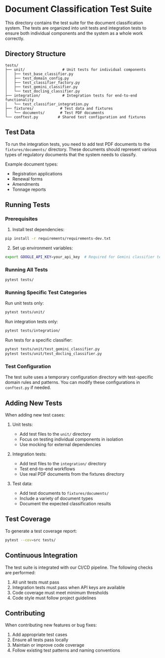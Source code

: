 # Document Classification Test Suite

This directory contains the test suite for the document classification system. The tests are organized into unit tests and integration tests to ensure both individual components and the system as a whole work correctly.

## Directory Structure

```
tests/
├── unit/                 # Unit tests for individual components
│   ├── test_base_classifier.py
│   ├── test_domain_config.py
│   ├── test_classifier_factory.py
│   ├── test_gemini_classifier.py
│   └── test_docling_classifier.py
├── integration/          # Integration tests for end-to-end functionality
│   └── test_classifier_integration.py
├── fixtures/            # Test data and fixtures
│   └── documents/       # Test PDF documents
└── conftest.py         # Shared test configuration and fixtures
```

## Test Data

To run the integration tests, you need to add test PDF documents to the `fixtures/documents/` directory. These documents should represent various types of regulatory documents that the system needs to classify.

Example document types:
- Registration applications
- Renewal forms
- Amendments
- Tonnage reports

## Running Tests

### Prerequisites

1. Install test dependencies:
```bash
pip install -r requirements/requirements-dev.txt
```

2. Set up environment variables:
```bash
export GOOGLE_API_KEY=your_api_key  # Required for Gemini classifier tests
```

### Running All Tests

```bash
pytest tests/
```

### Running Specific Test Categories

Run unit tests only:
```bash
pytest tests/unit/
```

Run integration tests only:
```bash
pytest tests/integration/
```

Run tests for a specific classifier:
```bash
pytest tests/unit/test_gemini_classifier.py
pytest tests/unit/test_docling_classifier.py
```

### Test Configuration

The test suite uses a temporary configuration directory with test-specific domain rules and patterns. You can modify these configurations in `conftest.py` if needed.

## Adding New Tests

When adding new test cases:

1. Unit tests:
   - Add test files to the `unit/` directory
   - Focus on testing individual components in isolation
   - Use mocking for external dependencies

2. Integration tests:
   - Add test files to the `integration/` directory
   - Test end-to-end workflows
   - Use real PDF documents from the fixtures directory

3. Test data:
   - Add test documents to `fixtures/documents/`
   - Include a variety of document types
   - Document the expected classification results

## Test Coverage

To generate a test coverage report:

```bash
pytest --cov=src tests/
```

## Continuous Integration

The test suite is integrated with our CI/CD pipeline. The following checks are performed:

1. All unit tests must pass
2. Integration tests must pass when API keys are available
3. Code coverage must meet minimum thresholds
4. Code style must follow project guidelines

## Contributing

When contributing new features or bug fixes:

1. Add appropriate test cases
2. Ensure all tests pass locally
3. Maintain or improve code coverage
4. Follow existing test patterns and naming conventions 